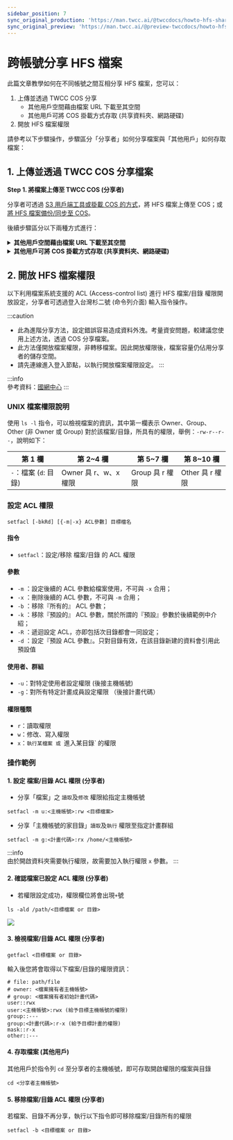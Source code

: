 ```yaml
---
sidebar_position: 7
sync_original_production: 'https://man.twcc.ai/@twccdocs/howto-hfs-share-files-between-user-accounts-zh' 
sync_original_preview: 'https://man.twcc.ai/@preview-twccdocs/howto-hfs-share-files-between-user-accounts-zh'
---
```


# 跨帳號分享 HFS 檔案

此篇文章教學如何在不同帳號之間互相分享 HFS 檔案，您可以：

1. 上傳並透過 TWCC COS 分享
    - 其他用戶空間藉由檔案 URL 下載至其空間 
    - 其他用戶可將 COS 掛載方式存取 (共享資料夾、網路硬碟) 
2. 開放 HFS 檔案權限

請參考以下步驟操作，步驟區分「分享者」如何分享檔案與「其他用戶」如何存取檔案：
 
## 1. 上傳並透過 TWCC COS 分享檔案

<b>Step 1. 將檔案上傳至 TWCC COS (分享者)</b>

分享者可透過 [S3 用戶端工具或掛載 COS 的方式](../../twnia2-hpc-cli/tutorials/access-cos.md#1-s3-用戶端工具)，將 HFS 檔案上傳至 COS；或 [將 HFS 檔案備份/同步至 COS](../../cos/tutorials/backup-synchronize-restore.md)。


後續步驟區分以下兩種方式進行：

<details class="docspoiler">

<summary><b>其他用戶空間藉由檔案 URL 下載至其空間</b></summary>

<b>Step 2. 取得檔案 URL (分享者)</b>

透過第三方軟體取得檔案 URL，並將 URL 分享給其他使用者
    
(以下以 Cyberduck 為操作範例)

> ![](https://i.imgur.com/VuuWRhK.png)


> ![](https://i.imgur.com/Pklqlw4.png)


<b>Step 3. 將檔案下載自其空間 (其他用戶)</b>

自分享者取得檔案 URL後，輸入以下 `wgwt` 指令即可將檔案下載至其空間 (台灣杉二號 (命令列介面)、虛擬運算個體或容器)
    

```
& wget <COS file URL> 
```
    

    
</details>

<div style={{height:8+'px'}}></div>

<details class="docspoiler">

<summary><b> 其他用戶可將 COS 掛載方式存取 (共享資料夾、網路硬碟) </b></summary>

<b>Step 2. 將 COS 掛載至 TWNIA2  (其他用戶)</b>

其他用戶請參考 [<ins>此篇文章</ins>](../../twnia2-hpc-cli/tutorials/access-cos.md) 將分享者的 COS 儲存體視為網路硬碟或共享資料夾，掛載至您的 TWNIA2 （登入節點）或虛擬運算個體後，即可存取使用。
    
    
</details>


## 2. 開放 HFS 檔案權限
    
以下利用檔案系統支援的 ACL (Access-control list) 進行 HFS 檔案/目錄 權限開放設定，分享者可透過登入台灣杉二號 (命令列介面) 輸入指令操作。

:::caution   
- 此為進階分享方法，設定錯誤容易造成資料外洩。考量資安問題，較建議您使用上述方法，透過 COS 分享檔案。
- 此方法僅開放檔案權限，非轉移檔案。因此開放權限後，檔案容量仍佔用分享者的儲存空間。
- 請先連線進入登入節點，以執行開放檔案權限設定。
:::

:::info    
參考資料：[<ins>國網中心</ins>](https://iservice.nchc.org.tw/nchc_service/nchc_service_qa_single.php?qa_code=662)
:::
    
### UNIX 檔案權限說明

使用 `ls -l` 指令，可以檢視檔案的資訊，其中第一欄表示 Owner、Group、Other (非 Owner 或 Group) 對於該檔案/目錄，所具有的權限，舉例：`-rw-r--r--`，說明如下：

| 第 1 欄 | 第 2~4 欄| 第 5~7 欄| 第 8~10 欄|
| -------- | -------- | -------- | -------- |
| `-`：檔案 (`d`: 目錄)    |Owner 具 r、w、x 權限   | Group 具 r 權限    |Other 具 r 權限|


### 設定 ACL 權限
    
```
setfacl [-bkRd] [{-m|-x} ACL參數] 目標檔名
```

#### 指令
    
- `setfacl`：設定/移除 檔案/目錄 的 ACL 權限

#### 參數
 
- `-m` ：設定後續的 ACL 參數給檔案使用，不可與 `-x` 合用；
- `-x` ：刪除後續的 ACL 參數，不可與 `-m` 合用；
- `-b` ：移除『所有的』 ACL 參數；
- `-k` ：移除『預設的』 ACL 參數，關於所謂的『預設』參數於後續範例中介紹；
- `-R` ：遞迴設定 ACL，亦即包括次目錄都會一同設定；
- `-d` ：設定『預設 ACL 參數』。只對目錄有效，在該目錄新建的資料會引用此預設值
    
#### 使用者、群組

- `-u`：對特定使用者設定權限 (後接主機帳號)
- `-g`：對所有特定計畫成員設定權限 （後接計畫代碼）

#### 權限種類
    
- `r`：讀取權限
- `w`：修改、寫入權限
- `x`：`執行某檔案 或 `進入某目錄` 的權限

    
### 操作範例
#### 1. 設定 檔案/目錄 ACL 權限 (分享者)
    
- 分享「檔案」之 `讀取`及`修改` 權限給指定主機帳號
    
```
setfacl -m u:<主機帳號>:rw <目標檔案>
```

- 分享「主機帳號的家目錄」`讀取`及`執行` 權限至指定計畫群組
```
setfacl -m g:<計畫代碼>:rx /home/<主機帳號>
```
:::info    
由於開啟資料夾需要執行權限，故需要加入執行權限 `x` 參數。
:::

#### 2. 確認檔案已設定 ACL 權限 (分享者)
    
- 若權限設定成功，權限欄位將會出現`+`號
    
```
ls -ald /path/<目標檔案 or 目錄> 
```
    
    
![](https://i.imgur.com/59x20QD.png)


#### 3. 檢視檔案/目錄 ACL 權限 (分享者)

```
getfacl <目標檔案 or 目錄>
```

輸入後您將會取得以下檔案/目錄的權限資訊：

```
# file: path/file
# owner: <檔案擁有者主機帳號>
# group: <檔案擁有者初始計畫代碼>
user::rwx 
user:<主機帳號>:rwx (給予目標主機帳號的權限)
group::---
group:<計畫代碼>:r-x (給予目標計畫的權限)
mask::r-x
other::--- 
```
    
#### 4. 存取檔案 (其他用戶)
    
其他用戶於指令列 `cd` 至分享者的主機帳號，即可存取開啟權限的檔案與目錄
    
```
cd <分享者主機帳號> 
```


#### 5. 移除檔案/目錄 ACL 權限 (分享者)
    
若檔案、目錄不再分享，執行以下指令即可移除檔案/目錄所有的權限
    
    
```
setfacl -b <目標檔案 or 目錄>
```
